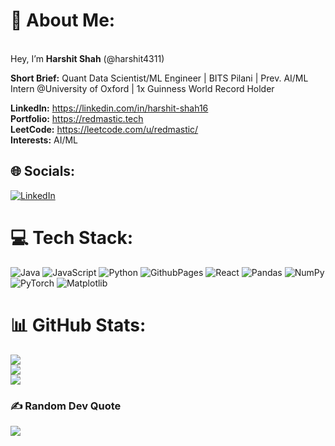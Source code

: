 # 💫 About Me:
<br>Hey, I’m **Harshit Shah** (@harshit4311)<br>

**Short Brief:** Quant Data Scientist/ML Engineer | BITS Pilani | Prev. AI/ML Intern @University of Oxford | 1x Guinness World Record Holder <br>

**LinkedIn:** https://linkedin.com/in/harshit-shah16<br>
**Portfolio:** https://redmastic.tech<br>
**LeetCode:** https://leetcode.com/u/redmastic/<br>
**Interests:** AI/ML <br>


## 🌐 Socials:
[![LinkedIn](https://img.shields.io/badge/LinkedIn-%230077B5.svg?logo=linkedin&logoColor=white)](https://linkedin.com/in/harshit-shah16/) 

# 💻 Tech Stack:
![Java](https://img.shields.io/badge/java-%23ED8B00.svg?style=for-the-badge&logo=openjdk&logoColor=white) ![JavaScript](https://img.shields.io/badge/javascript-%23323330.svg?style=for-the-badge&logo=javascript&logoColor=%23F7DF1E) ![Python](https://img.shields.io/badge/python-3670A0?style=for-the-badge&logo=python&logoColor=ffdd54) ![GithubPages](https://img.shields.io/badge/github%20pages-121013?style=for-the-badge&logo=github&logoColor=white) ![React](https://img.shields.io/badge/react-%2320232a.svg?style=for-the-badge&logo=react&logoColor=%2361DAFB) ![Pandas](https://img.shields.io/badge/pandas-%23150458.svg?style=for-the-badge&logo=pandas&logoColor=white) ![NumPy](https://img.shields.io/badge/numpy-%23013243.svg?style=for-the-badge&logo=numpy&logoColor=white) ![PyTorch](https://img.shields.io/badge/PyTorch-%23EE4C2C.svg?style=for-the-badge&logo=PyTorch&logoColor=white) ![Matplotlib](https://img.shields.io/badge/Matplotlib-%23ffffff.svg?style=for-the-badge&logo=Matplotlib&logoColor=black)

# 📊 GitHub Stats:
![](https://github-readme-stats.vercel.app/api?username=harshit4311&theme=merko&hide_border=false&include_all_commits=false&count_private=true)<br/>
![](https://github-readme-streak-stats.herokuapp.com/?user=harshit4311&theme=merko&hide_border=false)<br/>
![](https://github-readme-stats.vercel.app/api/top-langs/?username=harshit4311&theme=merko&hide_border=false&include_all_commits=false&count_private=true&layout=compact)

### ✍️ Random Dev Quote
![](https://quotes-github-readme.vercel.app/api?type=vetical&theme=dark)

<!-- Proudly created with GPRM ( https://gprm.itsvg.in ) -->
